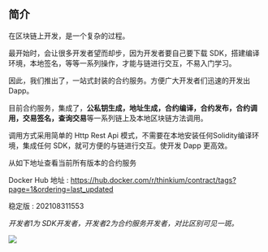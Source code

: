 ## 简介

在区块链上开发，是一个复杂的过程。

最开始时，会让很多开发者望而却步，因为开发者要自己要下载 SDK，搭建编译环境，本地签名，等等一系列操作，才能与链进行交互，不易入门学习。

因此，我们推出了，一站式封装的合约服务。方便广大开发者们迅速的开发出Dapp。

目前合约服务，集成了，**公私钥生成，地址生成，合约编译，合约发布，合约调用，交易签名，查询交易**等一系列链上及本地区块链方法调用。

调用方式采用简单的 Http Rest Api 模式，不需要在本地安装任何Solidity编译环境，集成任何 SDK，就可方便的与链进行交互。使开发 Dapp 更高效。



从如下地址查看当前所有版本的合约服务

Docker Hub 地址 : https://hub.docker.com/r/thinkium/contract/tags?page=1&ordering=last_updated

稳定版 : 202108311553





*开发者1为 SDK开发者，开发者2为合约服务开发者，对比区别可见一斑。*



![](https://thinkium-wiki.s3.ap-northeast-1.amazonaws.com/contract/contract-service-structure.png)

